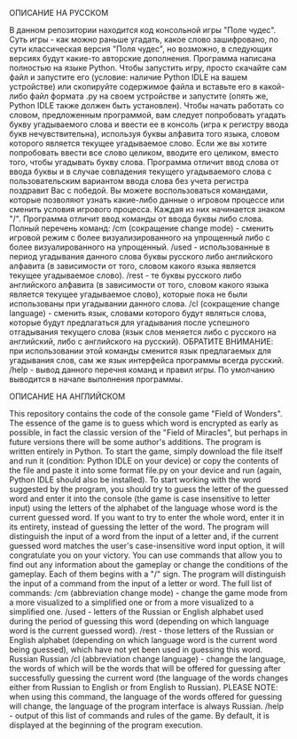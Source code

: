 ОПИСАНИЕ НА РУССКОМ

В данном репозитории находится код консольной игры "Поле чудес".  Суть игры - как можно раньше угадать, какое слово зашифровано, по сути классическая версия "Поля чудес", но возможно, в следующих версиях будут какие-то авторские дополнения. Программа написана полностью на языке Python. Чтобы запустить игру, просто скачайте сам файл и запустите его (условие: наличие Python IDLE на вашем устройстве) или скопируйте содержимое файла и вставьте его в какой-либо файл формата .py на своем устройстве и запустите (опять же, Python IDLE также должен быть установлен). Чтобы начать работать со словом, предложенным программой, вам следует попробовать угадать букву угадываемого слова и ввести ее в консоль (игра к регистру ввода букв нечувствительна), используя буквы алфавита того языка, словом которого является текущее угадываемое слово. Если же вы хотите попробовать ввести все слово целиком, вводите его целиком, вместо того, чтобы угадывать букву слова. Программа отличит ввод слова от ввода буквы и в случае совпадения текущего угадываемого слова с пользовательским вариантом ввода слова без учета регистра поздравит Вас с победой. Вы можете воспользоваться командами, которые позволяют узнать какие-либо данные о игровом процессе или сменить условия игрового процесса. Каждая из них начинается знаком "/". Программа отличит ввод команды от ввода буквы либо слова. Полный перечень команд:
/cm (сокращение change mode) - сменить игровой режим с более визуализированного на упрощенный 
либо с более визуалированного на упрощенный.
/used - использованные в период угадывания данного слова буквы русского либо английского алфавита
(в зависимости от того, словом какого языка является текущее угадываемое слово).
/rest - те буквы русского либо английского алфавита
(в зависимости от того, словом какого языка является текущее угадываемое слово),
которые пока не были использованы при угадывании данного слова.
/cl (сокращение change language) - сменить язык, словами которого будут являться
слова, которые будут предлагаться для угадывания после успешного отгадывания 
текущего слова (язык слов меняется либо с русского на английский, либо с английского
на русский).
ОБРАТИТЕ ВНИМАНИЕ: при использовании этой команды сменится язык предлагаемых
для угадывания слов, сам же язык интерфейса программы всегда русский.
/help - вывод данного перечня команд и правил игры. По умолчанию выводится в начале выполнения программы.

ОПИСАНИЕ НА АНГЛИЙСКОМ

This repository contains the code of the console game "Field of Wonders". The essence of the game is to guess which word is encrypted as early as possible, in fact the classic version of the "Field of Miracles", but perhaps in future versions there will be some author's additions. The program is written entirely in Python. To start the game, simply download the file itself and run it (condition: Python IDLE on your device) or copy the contents of the file and paste it into some format file.py on your device and run (again, Python IDLE should also be installed). To start working with the word suggested by the program, you should try to guess the letter of the guessed word and enter it into the console (the game is case insensitive to letter input) using the letters of the alphabet of the language whose word is the current guessed word. If you want to try to enter the whole word, enter it in its entirety, instead of guessing the letter of the word. The program will distinguish the input of a word from the input of a letter and, if the current guessed word matches the user's case-insensitive word input option, it will congratulate you on your victory. You can use commands that allow you to find out any information about the gameplay or change the conditions of the gameplay. Each of them begins with a "/" sign. The program will distinguish the input of a command from the input of a letter or word. The full list of commands:
/cm (abbreviation change mode) - change the game mode from a more visualized to a simplified one 
or from a more visualized to a simplified one.
/used - letters of the Russian or English alphabet used during the period of guessing this word
(depending on which language word is the current guessed word).
/rest - those letters of the Russian or English alphabet
(depending on which language word is the current word being guessed),
which have not yet been used in guessing this word.
Russian Russian /cl (abbreviation change language) - change the language, the words of which will be
the words that will be offered for guessing after successfully guessing
the current word (the language of the words changes either from Russian to English or from English
to Russian).
PLEASE NOTE: when using this command, the language of the words offered
for guessing will change, the language of the program interface is always Russian.
/help - output of this list of commands and rules of the game. By default, it is displayed at the beginning of the program execution.
